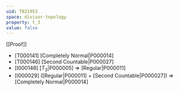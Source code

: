 ```yaml
---
uid: T021953
space: divisor-topology
property: t_3
value: false
---
```

[[Proof]]

* [T000141] [Completely Normal|P000014]
* [T000146] [Second Countable|P000027]
* [I000146] [$T_3$|P000005] => [Regular|P000011]
* [I000029] ([Regular|P000011] + [Second Countable|P000027]) => [Completely Normal|P000014]

